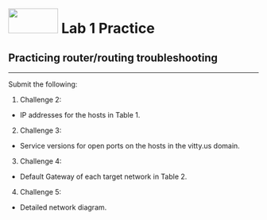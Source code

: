 # <img src="https://www.tamusa.edu/brandguide/jpeglogos/tamusa_final_logo_bw1.jpg" width="100" height="50"> Lab 1 Practice
## Practicing router/routing troubleshooting
--- 
Submit the following:
1. Challenge 2:
- IP addresses for the hosts in Table 1.
2. Challenge 3:
- Service versions for open ports on the hosts in the vitty.us domain.
3. Challenge 4:
- Default Gateway of each target network in Table 2.
4. Challenge 5:
- Detailed network diagram.
